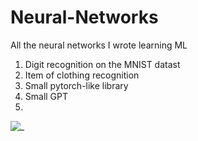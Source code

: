 # Neural-Networks

All the neural networks I wrote learning ML

1. Digit recognition on the MNIST datast
2. Item of clothing recognition
3. Small pytorch-like library
4. Small GPT
5. 

   ![_](https://i.pinimg.com/564x/4a/02/eb/4a02eb9ba1fe18d4bb03e037fff5cbdc.jpg)

